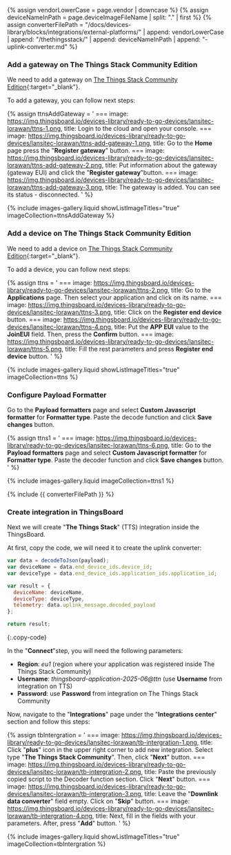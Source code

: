 {% assign vendorLowerCase = page.vendor | downcase %}
{% assign deviceNameInPath = page.deviceImageFileName | split: "." | first %}
{% assign converterFilePath = "/docs/devices-library/blocks/integrations/external-platforms/" | append: vendorLowerCase | append: "/thethingsstack/" | append: deviceNameInPath | append: "-uplink-converter.md" %}

### Add a gateway on The Things Stack Community Edition

We need to add a gateway on [The Things Stack Community Edition](https://console.cloud.thethings.network/){:target="_blank"}.

To add a gateway, you can follow next steps:

{% assign ttnsAddGateway = '
    ===
        image: https://img.thingsboard.io/devices-library/ready-to-go-devices/lansitec-lorawan/ttns-1.png,
        title: Login to the cloud and open your console.
    ===
        image: https://img.thingsboard.io/devices-library/ready-to-go-devices/lansitec-lorawan/ttns-add-gateway-1.png,
        title: Go to the **Home** page press the "**Register gateway**" button.
    ===
        image: https://img.thingsboard.io/devices-library/ready-to-go-devices/lansitec-lorawan/ttns-add-gateway-2.png,
        title: Put information about the gateway (gateway EUI) and click the "**Register gateway**"button.
    ===
        image: https://img.thingsboard.io/devices-library/ready-to-go-devices/lansitec-lorawan/ttns-add-gateway-3.png,
        title: The gateway is added. You can see its status - disconnected.
'
%}

{% include images-gallery.liquid showListImageTitles="true" imageCollection=ttnsAddGateway %}

### Add a device on The Things Stack Community Edition

We need to add a device on [The Things Stack Community Edition](https://console.cloud.thethings.network/){:target="_blank"}.

To add a device, you can follow next steps:

{% assign ttns = '
    ===
        image: https://img.thingsboard.io/devices-library/ready-to-go-devices/lansitec-lorawan/ttns-2.png,
        title: Go to the **Applications** page. Then select your application and click on its name.
    ===
        image: https://img.thingsboard.io/devices-library/ready-to-go-devices/lansitec-lorawan/ttns-3.png,
        title: Click on the **Register end device** button.
    ===
        image: https://img.thingsboard.io/devices-library/ready-to-go-devices/lansitec-lorawan/ttns-4.png,
        title: Put the **APP EUI** value to the **JoinEUI** field. Then, press the **Confirm** button.
    ===
        image: https://img.thingsboard.io/devices-library/ready-to-go-devices/lansitec-lorawan/ttns-5.png,
        title: Fill the rest parameters and press **Register end device** button.
'
%}

{% include images-gallery.liquid showListImageTitles="true" imageCollection=ttns %}

### Configure Payload Formatter

Go to the **Payload formatters** page and select **Custom Javascript formatter** for **Formatter type**. Paste the decode function and click **Save changes** button.

{% assign ttns1 = '
    ===
        image: https://img.thingsboard.io/devices-library/ready-to-go-devices/lansitec-lorawan/ttns-6.png,
        title: Go to the **Payload formatters** page and select **Custom Javascript formatter** for **Formatter type**. Paste the decoder function and click **Save changes** button.
'
%}

{% include images-gallery.liquid imageCollection=ttns1 %}

{% include {{ converterFilePath }} %} 

### Create integration in ThingsBoard

Next we will create "**The Things Stack**" (TTS) integration inside the ThingsBoard.

At first, copy the code, we will need it to create the uplink converter:

```javascript
var data = decodeToJson(payload);
var deviceName = data.end_device_ids.device_id;
var deviceType = data.end_device_ids.application_ids.application_id;

var result = {
  deviceName: deviceName,
  deviceType: deviceType,
  telemetry: data.uplink_message.decoded_payload
};

return result;
```
{:.copy-code}

In the "**Connect**"step, you will need the following parameters:

- **Region**: *eu1* (region where your application was registered inside The Things Stack Community)
- **Username**: *thingsboard-application-2025-06@ttn* (use **Username** from integration on TTS)
- **Password**: use **Password** from integration on The Things Stack Community

Now, navigate to the "**Integrations**" page under the "**Integrations center**" section and follow this steps:

{% assign tbIntergration = '
    ===
        image: https://img.thingsboard.io/devices-library/ready-to-go-devices/lansitec-lorawan/tb-intergration-1.png,
        title: Click "**plus**" icon in the upper right corner to add new integration. Select type "**The Things Stack Community**". Then, click "**Next**" button.
    ===
        image: https://img.thingsboard.io/devices-library/ready-to-go-devices/lansitec-lorawan/tb-intergration-2.png,
        title: Paste the previously copied script to the Decoder function section. Click "**Next**" button.
    ===
        image: https://img.thingsboard.io/devices-library/ready-to-go-devices/lansitec-lorawan/tb-intergration-3.png,
        title: Leave the "**Downlink data converter**" field empty. Click on "**Skip**" button.
    ===
        image: https://img.thingsboard.io/devices-library/ready-to-go-devices/lansitec-lorawan/tb-intergration-4.png,
        title: Next, fill in the fields with your parameters. After, press "**Add**" button.
'
%}

{% include images-gallery.liquid showListImageTitles="true" imageCollection=tbIntergration %}